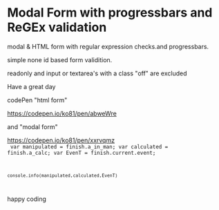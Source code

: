# Modal Form with progressbars and ReGEx validation
modal & HTML form with regular expression checks.and progressbars.

simple none id based form validition.

readonly and input or textarea's with a class "off" are excluded

Have a great day

codePen "html form"

https://codepen.io/ko81/pen/abweWre

and "modal form"

https://codepen.io/ko81/pen/xxrvqmz
<br>
<code>
    var manipulated = finish.a_in_man;
    var calculated = finish.a_calc;
    var EvenT = finish.current.event;
                         
    console.info(manipulated,calculated,EvenT)
</code>

happy coding
